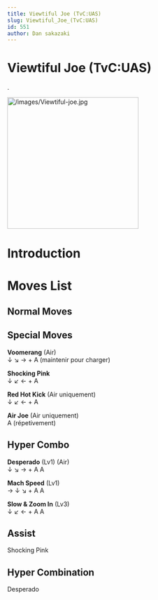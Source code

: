 ```yaml
---
title: Viewtiful Joe (TvC:UAS)
slug: Viewtiful_Joe_(TvC:UAS)
id: 551
author: Dan sakazaki
---
```


# Viewtiful Joe (TvC:UAS)

.

<img src="/images/Viewtiful-joe.jpg" title="/images/Viewtiful-joe.jpg"
width="300" alt="/images/Viewtiful-joe.jpg" />  

# Introduction

# Moves List

## Normal Moves

## Special Moves

**Voomerang** (Air)  
↓ ↘ → + A (maintenir pour charger)

**Shocking Pink**  
↓ ↙ ← + A

**Red Hot Kick** (Air uniquement)  
↓ ↙ ← + A

**Air Joe** (Air uniquement)  
A (répetivement)

## Hyper Combo

**Desperado** (Lv1) (Air)  
↓ ↘ → + A A

**Mach Speed** (Lv1)  
→ ↓ ↘ + A A

**Slow & Zoom In** (Lv3)  
↓ ↙ ← + A A

## Assist

Shocking Pink

## Hyper Combination

Desperado
